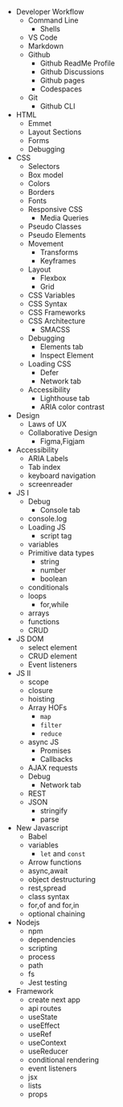 - Developer Workflow
  - Command Line
    - Shells
  - VS Code​
  - Markdown
  - Github
    - Github ReadMe Profile
    - Github Discussions
    - Github pages
    - Codespaces
  - Git
    - Github CLI
- HTML
  - Emmet
  - Layout Sections
  - Forms
  - Debugging
- CSS
  - Selectors
  - Box model
  - Colors
  - Borders
  - Fonts
  - Responsive CSS
    - Media Queries
  - Pseudo Classes
  - Pseudo Elements
  - Movement
    - Transforms
    - Keyframes
  - Layout
    - Flexbox
    - Grid
  - CSS Variables
  - CSS Syntax
  - CSS Frameworks
  - CSS Architecture
    - SMACSS
  - Debugging
    - Elements tab
    - Inspect Element
  - Loading CSS
    - Defer
    - Network tab
  - Accessibility
    - Lighthouse tab
    - ARIA color contrast
- Design
  - Laws of UX
  - Collaborative Design
    - Figma,Figjam
- Accessibility
  - ARIA Labels
  - Tab index
  - keyboard navigation
  - screenreader
- JS I
  - Debug
    - Console tab
  - console.log
  - Loading JS
    - script tag
  - variables
  - Primitive data types
    - string
    - number
    - boolean
  - conditionals
  - loops
    - for,while
  - arrays
  - functions
  - CRUD
- JS DOM
  - select element
  - CRUD element
  - Event listeners
- JS II
  - scope
  - closure
  - hoisting
  - Array HOFs
    - `map`
    - `filter`
    - `reduce`
  - async JS
    - Promises
    - Callbacks
  - AJAX requests
  - Debug
    - Network tab
  - REST
  - JSON
    - stringify
    - parse
- New Javascript
  - Babel
  - variables
    - `let` and `const`
  - Arrow functions
  - async,await
  - object destructuring
  - rest,spread
  - class syntax
  - for,of and for,in
  - optional chaining
- Nodejs
  - npm
  - dependencies
  - scripting
  - process
  - path
  - fs
  - Jest testing
- Framework
  - create next app
  - api routes
  - useState
  - useEffect
  - useRef
  - useContext
  - useReducer
  - conditional rendering
  - event listeners
  - jsx
  - lists
  - props
